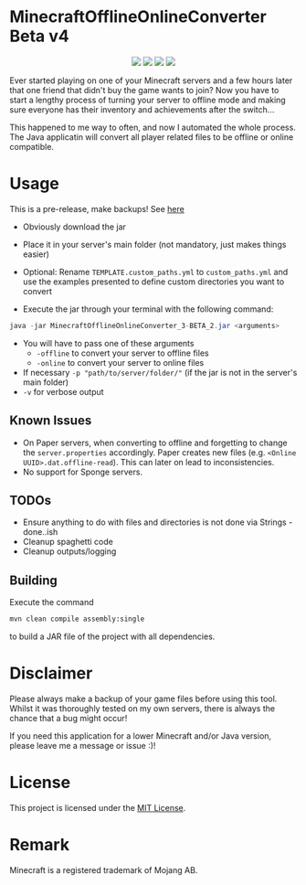 # MinecraftOfflineOnlineConverter Beta v4
<p align="center">
  <img src="https://img.shields.io/badge/release-Beta-blue">
  <img src="https://img.shields.io/badge/version-3-blue">
  <img src="https://img.shields.io/badge/minecraft-1.21.4-green">
  <img src="https://img.shields.io/badge/java-21-red">
</p>

Ever started playing on one of your Minecraft servers and a few hours later that one friend that didn't buy the game wants to join?
Now you have to start a lengthy process of turning your server to offline mode and making sure everyone has their inventory and achievements after the switch... 

This happened to me way to often, and now I automated the whole process.
The Java applicatin will convert all player related files to be offline or online compatible.

# Usage

This is a pre-release, make backups! See [here](#disclaimer)

- Obviously download the jar
- Place it in your server's main folder (not mandatory, just makes things easier)

- Optional: Rename `TEMPLATE.custom_paths.yml` to `custom_paths.yml` and use the examples presented to define custom directories you want to convert

- Execute the jar through your terminal with the following command:
```java
java -jar MinecraftOfflineOnlineConverter_3-BETA_2.jar <arguments>
```
- You will have to pass one of these arguments
  - `-offline` to convert your server to offline files
  - `-online` to convert your server to online files
- If necessary `-p "path/to/server/folder/"` (if the jar is not in the server's main folder)
- `-v` for verbose output

## Known Issues

- On Paper servers, when converting to offline and forgetting to change the `server.properties` accordingly.
  Paper creates new files (e.g. `<Online UUID>.dat.offline-read`). This can later on lead to inconsistencies.
- No support for Sponge servers.

## TODOs

- Ensure anything to do with files and directories is not done via Strings - done..ish
- Cleanup spaghetti code
- Cleanup outputs/logging

## Building

Execute the command 
```zsh
mvn clean compile assembly:single
```
to build a JAR file of the project with all dependencies.

# Disclaimer

Please always make a backup of your game files before using this tool.
Whilst it was thoroughly tested on my own servers, there is always the chance that a bug might occur!

If you need this application for a lower Minecraft and/or Java version, please leave me a message or issue :)!

# License

This project is licensed under the [MIT License](LICENSE).

# Remark

Minecraft is a registered trademark of Mojang AB.
